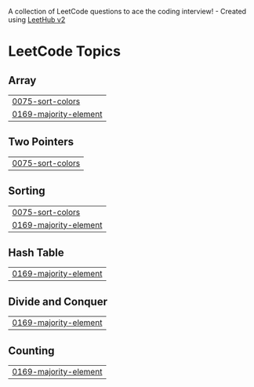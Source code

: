 A collection of LeetCode questions to ace the coding interview! - Created using [LeetHub v2](https://github.com/arunbhardwaj/LeetHub-2.0)
<!---LeetCode Topics Start-->
# LeetCode Topics
## Array
|  |
| ------- |
| [0075-sort-colors](https://github.com/riiddhiima/leetcode/tree/master/0075-sort-colors) |
| [0169-majority-element](https://github.com/riiddhiima/leetcode/tree/master/0169-majority-element) |
## Two Pointers
|  |
| ------- |
| [0075-sort-colors](https://github.com/riiddhiima/leetcode/tree/master/0075-sort-colors) |
## Sorting
|  |
| ------- |
| [0075-sort-colors](https://github.com/riiddhiima/leetcode/tree/master/0075-sort-colors) |
| [0169-majority-element](https://github.com/riiddhiima/leetcode/tree/master/0169-majority-element) |
## Hash Table
|  |
| ------- |
| [0169-majority-element](https://github.com/riiddhiima/leetcode/tree/master/0169-majority-element) |
## Divide and Conquer
|  |
| ------- |
| [0169-majority-element](https://github.com/riiddhiima/leetcode/tree/master/0169-majority-element) |
## Counting
|  |
| ------- |
| [0169-majority-element](https://github.com/riiddhiima/leetcode/tree/master/0169-majority-element) |
<!---LeetCode Topics End-->